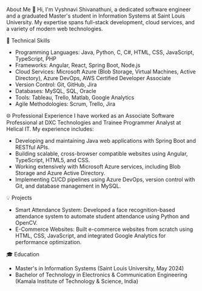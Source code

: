 About Me
👋 Hi, I'm Vyshnavi Shivanathuni, a dedicated software engineer and a graduated Master's student in Information Systems at Saint Louis University. My expertise spans full-stack development, cloud services, and a variety of modern web technologies.

🔧 Technical Skills
- Programming Languages: Java, Python, C, C#, HTML, CSS, JavaScript, TypeScript, PHP
- Frameworks: Angular, React, Spring Boot, Node.js
- Cloud Services: Microsoft Azure (Blob Storage, Virtual Machines, Active Directory), Azure DevOps, AWS Certified Developer Associate
- Version Control: Git, GitHub, Jira
- Databases: MySQL, SQL, Oracle
- Tools: Tableau, Trello, Matlab, Google Analytics
- Agile Methodologies: Scrum, Trello, Jira

🌐 Professional Experience
I have worked as an Associate Software Professional at DXC Technologies and Trainee Programmer Analyst at Helical IT. My experience includes:
- Developing and maintaining Java web applications with Spring Boot and RESTful APIs.
- Building scalable, cross-browser compatible websites using Angular, TypeScript, HTML5, and CSS.
- Working extensively with Microsoft Azure services, including Blob Storage and Azure Active Directory.
- Implementing CI/CD pipelines using Azure DevOps, version control with Git, and database management in MySQL.

💡 Projects
- Smart Attendance System: Developed a face recognition-based attendance system to automate student attendance using Python and OpenCV.
- E-Commerce Websites: Built e-commerce websites from scratch using HTML, CSS, JavaScript, and integrated Google Analytics for performance optimization.

🎓 Education
- Master's in Information Systems (Saint Louis University, May 2024)
- Bachelor of Technology in Electronics & Communication Engineering (Kamala Institute of Technology & Science, India)
